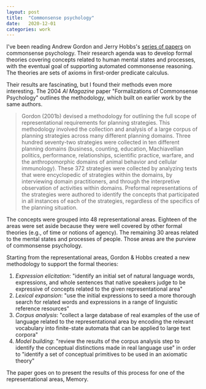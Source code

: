 ```yaml
---
layout: post
title:  "Commonsense psychology"
date:   2020-12-01
categories: work
---
```


I've been reading Andrew Gordon and Jerry Hobbs's [series of papers](https://people.ict.usc.edu/~gordon/cprp.html) on commonsense psychology. Their research agenda was to develop formal theories covering concepts related to human mental states and processes, with the eventual goal of supporting automated commonsense reasoning. The theories are sets of axioms in first-order predicate calculus.

Their results are fascinating, but I found their methods even more interesting. The 2004 _AI Magazine_ paper "Formalizations of Commonsense Psychology" outlines the methodology, which built on earlier work by the same authors.

> Gordon (2001b) devised a methodology for outlining the full scope of representational requirements for planning strategies. This methodology involved the collection and analysis of a large corpus of planning strategies across many different planning domains. Three hundred seventy-two strategies were collected in ten different planning domains (business, counting, education, Machiavellian politics, performance, relationships, scientific practice, warfare, and the anthropomorphic domains of animal behavior and cellular immunology). These 372 strategies were collected by analyzing texts that were encyclopedic of strategies within the domains, by interviewing domain practitioners, and through the interpretive observation of activities within domains. Preformal representations of the strategies were authored to identify the concepts that participated in all instances of each of the strategies, regardless of the specifics of the planning situation.

The concepts were grouped into 48 representational areas. Eighteen of the areas were set aside because they were well covered by other formal theories (e.g., of time or notions of agency). The remaining 30 areas related to the mental states and processes of people. Those areas are the purview of commonsense psychology.

Starting from the representational areas, Gordon & Hobbs created a new methodology to support the formal theories:
1. _Expression elicitation_: "identify an initial set of natural language words, expressions, and whole sentences that native speakers judge to be expressive of concepts related to the given representational area"
1. _Lexical expansion_: "use the initial expressions to seed a more thorough search for related words and expressions in a range of linguistic reference resources"
1. _Corpus analysis_: "collect a large database of real examples of the use of language related to the representational area by encoding the relevant vocabulary into finite-state automata that can be applied to large text corpora"
1. _Model building_: "review the results of the corpus analysis step to identify the conceptual distinctions made in real language use" in order to "identify a set of conceptual primitives to be used in an axiomatic theory"

The paper goes on to present the results of this process for one of the representational areas, Memory.

